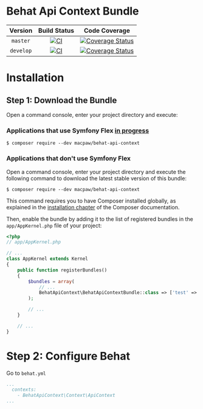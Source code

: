 Behat Api Context Bundle
=================================

| Version | Build Status | Code Coverage |
|:---------:|:-------------:|:-----:|
| `master`| [![CI][master Build Status Image]][master Build Status] | [![Coverage Status][master Code Coverage Image]][master Code Coverage] |
| `develop`| [![CI][develop Build Status Image]][develop Build Status] | [![Coverage Status][develop Code Coverage Image]][develop Code Coverage] |

Installation
============

Step 1: Download the Bundle
----------------------------------
Open a command console, enter your project directory and execute:

###  Applications that use Symfony Flex [in progress](https://github.com/MacPaw/BehatRedisContext/issues/2)

```console
$ composer require --dev macpaw/behat-api-context
```

### Applications that don't use Symfony Flex

Open a command console, enter your project directory and execute the
following command to download the latest stable version of this bundle:

```console
$ composer require --dev macpaw/behat-api-context
```

This command requires you to have Composer installed globally, as explained
in the [installation chapter](https://getcomposer.org/doc/00-intro.md)
of the Composer documentation.


Then, enable the bundle by adding it to the list of registered bundles
in the `app/AppKernel.php` file of your project:

```php
<?php
// app/AppKernel.php

// ...
class AppKernel extends Kernel
{
    public function registerBundles()
    {
        $bundles = array(
            // ...
            BehatApiContext\BehatApiContextBundle::class => ['test' => true],
        );

        // ...
    }

    // ...
}
```

Step 2: Configure Behat
=============
Go to `behat.yml`

```yaml
...
  contexts:
    - BehatApiContext\Context\ApiContext
...
```

[master Build Status]: https://github.com/macpaw/behat-api-context/actions?query=workflow%3ACI+branch%3Amaster
[master Build Status Image]: https://github.com/macpaw/behat-api-context/workflows/CI/badge.svg?branch=master
[develop Build Status]: https://github.com/macpaw/behat-api-context/actions?query=workflow%3ACI+branch%3Adevelop
[develop Build Status Image]: https://github.com/macpaw/behat-api-context/workflows/CI/badge.svg?branch=develop
[master Code Coverage]: https://codecov.io/gh/macpaw/behat-api-context/branch/master
[master Code Coverage Image]: https://img.shields.io/codecov/c/github/macpaw/behat-api-context/master?logo=codecov
[develop Code Coverage]: https://codecov.io/gh/macpaw/behat-api-context/branch/develop
[develop Code Coverage Image]: https://img.shields.io/codecov/c/github/macpaw/behat-api-context/develop?logo=codecov
